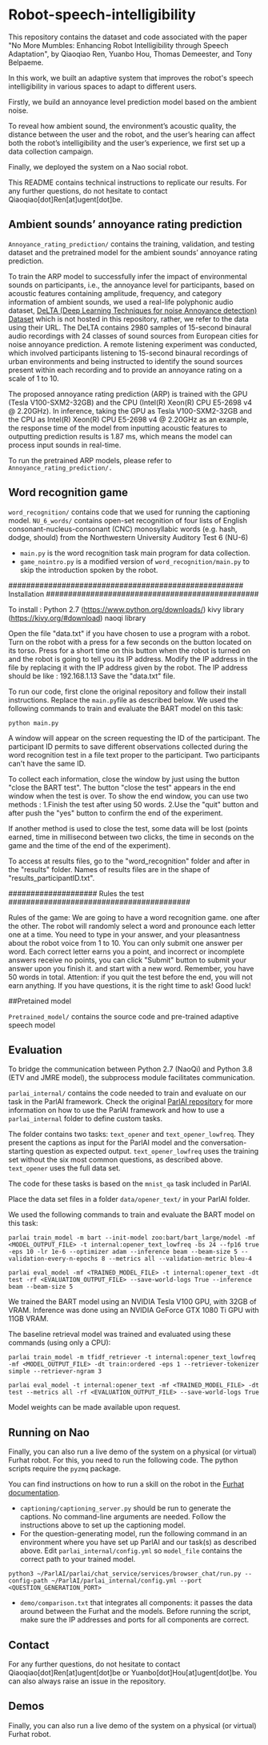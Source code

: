 # Robot-speech-intelligibility

This repository contains the dataset and code associated with the paper "No More Mumbles: Enhancing Robot Intelligibility through Speech Adaptation", by Qiaoqiao Ren, Yuanbo Hou, Thomas Demeester, and Tony Belpaeme.

In this work, we built an adaptive system that improves the robot's speech intelligibility in various spaces to adapt to different users.

Firstly, we build an annoyance level prediction model based on the ambient noise.

To reveal how ambient sound, the environment’s acoustic quality, the distance between the user and the robot, and the user’s hearing can affect both the robot’s intelligibility and the user’s experience, we first set up a data collection campaign.

Finally, we deployed the system on a Nao social robot.

This README contains technical instructions to replicate our results. For any further questions, do not hesitate to contact Qiaoqiao[dot]Ren[at]ugent[dot]be.


## Ambient sounds’ annoyance rating prediction

`Annoyance_rating_prediction/` contains the training, validation, and testing dataset and the pretrained model for the ambient sounds’ annoyance rating prediction.

To train the ARP model to successfully infer the impact of environmental sounds on participants, i.e., the annoyance level for participants, based on acoustic features containing amplitude, frequency, and category information of ambient sounds, we used a real-life polyphonic audio dataset, [DeLTA (Deep Learning Techniques for noise Annoyance detection) Dataset](https://zenodo.org/records/7158057) which is not hosted in this repository, rather, we refer to the data using their URL. The DeLTA contains 2980 samples of 15-second binaural audio recordings with 24 classes of sound sources from European cities for noise annoyance prediction. A remote listening experiment was conducted, which involved participants listening to 15-second binaural recordings of urban environments and being instructed to identify the sound sources present within each recording and to provide an annoyance rating on a scale of 1 to 10. 

The proposed annoyance rating prediction (ARP) is trained with the GPU (Tesla V100-SXM2-32GB) and the CPU (Intel(R) Xeon(R) CPU E5-2698 v4 @ 2.20GHz). In inference, taking the GPU as Tesla V100-SXM2-32GB and the CPU as Intel(R) Xeon(R) CPU E5-2698 v4 @ 2.20GHz as an example, the response time of the model from inputting acoustic features to outputting prediction results is 1.87 ms, which means the model can process input sounds in real-time.

To run the pretrained ARP models, please refer to `Annoyance_rating_prediction/.`

## Word recognition game

`word_recognition/` contains code that we used for running the captioning model.
`NU_6_words/` contains open-set recognition of four lists of English consonant-nucleus-consonant (CNC) monosyllabic words (e.g. hash, dodge, should) from the Northwestern University Auditory Test 6 (NU-6)
 

- `main.py` is the word recognition task main program for data collection.
- `game_nointro.py` is a modified version of `word_recognition/main.py` to skip the introduction spoken by the robot.


##################################################### Installation ################################################

To install : Python 2.7 (https://www.python.org/downloads/)
	     kivy library (https://kivy.org/#download)
	     naoqi library


Open the file "data.txt" if you have chosen to use a program with a robot.
Turn on the robot with a press for a few seconds on the button located on its torso.
Press for a short time on this button when the robot is turned on and the robot is going to tell you its IP address.
Modify the IP address in the file by replacing it with the IP address given by the robot.
The IP address should be like : 192.168.1.13
Save the "data.txt" file.

To run our code, first clone the original repository and follow their install instructions. Replace the `main.py`file as described below.
We used the following commands to train and evaluate the BART model on this task:

```
python main.py
```

A window will appear on the screen requesting the ID of the participant.
The participant ID permits to save different observations collected during the word recognition test in a file text proper to 
the participant.
Two participants can't have the same ID.

To collect each information, close the window by just using the button "close the BART test".
The button "close the test" appears in the end window when the test is over.
To show the end window, you can use two methods :
	1.Finish the test after using 50 words.
	2.Use the "quit" button and after push the "yes" button to confirm the end of the experiment.

If another  method is used to close the test, some data will be lost (points earned, time in millisecond between
two clicks, the time in seconds on the game and the time of the end of the experiment).

To access at results files, go to the "word_recognition" folder and after in the "results" folder.
Names of results files are in the shape of "results_participantID.txt".

#################### Rules the test #########################################

Rules of the game:
We are going to have a word recognition game. one after the other. The robot will randomly select a word and pronounce each letter one at a time.
You need to type in your answer, and your pleasantness about the robot voice from 1 to 10. You can only submit one answer per word.
Each correct letter earns you a point, and incorrect or incomplete answers receive no points, you can click "Submit" button to submit your answer upon you finish it.
and start with a new word. Remember, you have 50 words in total.
Attention: if you quit the test before the end, you will not earn anything. If you have questions, it is the right time to ask! Good luck! 

##Pretained model

`Pretrained_model/` contains the source code and pre-trained adaptive speech model



## Evaluation

To bridge the communication between Python 2.7 (NaoQi) and Python 3.8 (ETV and JMRE model), the subprocess module facilitates communication. 

`parlai_internal/` contains the code needed to train and evaluate on our task in the ParlAI framework. Check the original [ParlAI repository](https://github.com/facebookresearch/ParlAI) for more information on how to use the ParlAI framework and how to use a `parlai_internal` folder to define custom tasks.

The folder contains two tasks: `text_opener` and `text_opener_lowfreq`. They present the captions as input for the ParlAI model and the conversation-starting question as expected output. `text_opener_lowfreq` uses the training set without the six most common questions, as described above. `text_opener` uses the full data set.

The code for these tasks is based on the `mnist_qa` task included in ParlAI.

Place the data set files in a folder `data/opener_text/` in your ParlAI folder.

We used the following commands to train and evaluate the BART model on this task:

```
parlai train_model -m bart --init-model zoo:bart/bart_large/model -mf <MODEL_OUTPUT_FILE> -t internal:opener_text_lowfreq -bs 24 --fp16 true -eps 10 -lr 1e-6 --optimizer adam --inference beam --beam-size 5 --validation-every-n-epochs 8 --metrics all --validation-metric bleu-4
```
```
parlai eval_model -mf <TRAINED_MODEL_FILE> -t internal:opener_text -dt test -rf <EVALUATION_OUTPUT_FILE> --save-world-logs True --inference beam --beam-size 5
```

We trained the BART model using an NVIDIA Tesla V100 GPU, with 32GB of VRAM. Inference was done using an NVIDIA GeForce GTX 1080 Ti GPU with 11GB VRAM.

The baseline retrieval model was trained and evaluated using these commands (using only a CPU):

```
parlai train_model -m tfidf_retriever -t internal:opener_text_lowfreq -mf <MODEL_OUTPUT_FILE> -dt train:ordered -eps 1 --retriever-tokenizer simple --retriever-ngram 3
```
```
parlai eval_model -t internal:opener_text -mf <TRAINED_MODEL_FILE> -dt test --metrics all -rf <EVALUATION_OUTPUT_FILE> --save-world-logs True
```

Model weights can be made available upon request.

## Running on Nao

Finally, you can also run a live demo of the system on a physical (or virtual) Furhat robot. For this, you need to run the following code. The python scripts require the `pyzmq` package.

You can find instructions on how to run a skill on the robot in the [Furhat documentation](https://docs.furhat.io/skills/#running-a-skill-on-a-robot). 
- `captioning/captioning_server.py` should be run to generate the captions. No command-line arguments are needed. Follow the instructions above to set up the captioning model.
- For the question-generating model, run the following command in an environment where you have set up ParlAI and our task(s) as described above. Edit `parlai_internal/config.yml` so `model_file` contains the correct path to your trained model.
```
python3 ~/ParlAI/parlai/chat_service/services/browser_chat/run.py --config-path ~/ParlAI/parlai_internal/config.yml --port <QUESTION_GENERATION_PORT>
```

- `demo/comparison.txt` that integrates all components: it passes the data around between the Furhat and the models. Before running the script, make sure the IP addresses and ports for all components are correct.

## Contact

For any further questions, do not hesitate to contact Qiaoqiao[dot]Ren[at]ugent[dot]be or Yuanbo[dot]Hou[at]ugent[dot]be. You can also always raise an issue in the repository.

## Demos

Finally, you can also run a live demo of the system on a physical (or virtual) Furhat robot.

<!--<script> window.scroll(0,100000) </script> -->
